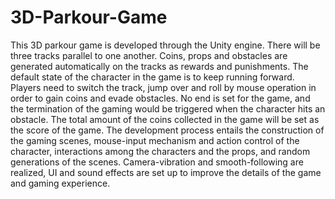 # 3D-Parkour-Game
This 3D parkour game is developed through the Unity engine. There will be three tracks parallel to one another. Coins, props and obstacles are generated automatically on the tracks as rewards and punishments. The default state of the character in the game is to keep running forward. Players need to switch the track, jump over and roll by mouse operation in order to gain coins and evade obstacles. No end is set for the game, and the termination of the gaming would be triggered when the character hits an obstacle. The total amount of the coins collected in the game will be set as the score of the game. The development process entails the construction of the gaming scenes, mouse-input mechanism and action control of the character, interactions among the characters and the props, and random generations of the scenes. Camera-vibration and smooth-following are realized, UI and sound effects are set up to improve the details of the game and gaming experience. 

